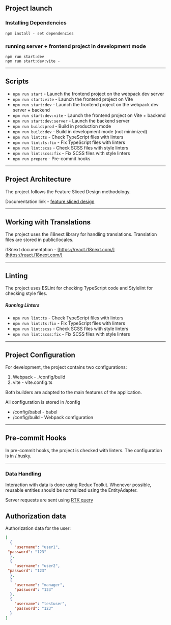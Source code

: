 ## Project launch

### Installing Dependencies
```
npm install - set dependencies
```
### running server + frontend project in development mode

```
npm run start:dev   
npm run start:dev:vite - 
```

----

## Scripts

- `npm run start` - Launch the frontend project on the webpack dev server
- `npm run start:vite` -  Launch the frontend project on Vite
- `npm run start:dev` -  Launch the frontend project on the webpack dev server + backend
- `npm run start:dev:vite` -  Launch the frontend project on Vite + backend
- `npm run start:dev:server` - Launch the backend server
- `npm run build:prod` - Build in production mode
- `npm run build:dev` - Build in development mode (not minimized)
- `npm run lint:ts` -  Check TypeScript files with linters
- `npm run lint:ts:fix` -  Fix TypeScript files with linters
- `npm run lint:scss` - Check SCSS files with style linters
- `npm run lint:scss:fix` - Fix SCSS files with style linters
- `npm run prepare` - Pre-commit hooks

----

## Project Architecture

The project follows the Feature Sliced Design methodology.

Documentation link - [feature sliced design](https://feature-sliced.design/docs/get-started/tutorial)

----

## Working with Translations

The project uses the i18next library for handling translations. 
Translation files are stored in public/locales.

i18next documentation - [https://react.i18next.com/](https://react.i18next.com/)

----


## Linting

The project uses ESLint for checking TypeScript code and Stylelint for checking style files.


##### Running Linters
- `npm run lint:ts` - Check TypeScript files with linters
- `npm run lint:ts:fix` - Fix TypeScript files with linters
- `npm run lint:scss` -  Check SCSS files with style linters
- `npm run lint:scss:fix` - Fix SCSS files with style linters

----

## Project Configuration

For development, the project contains two configurations:
1. Webpack - ./config/build
2. vite - vite.config.ts

Both builders are adapted to the main features of the application.

All configuration is stored in /config
- /config/babel - babel
- /config/build - Webpack configuration

----

## Pre-commit Hooks
In pre-commit hooks, the project is checked with linters. The configuration is in /.husky.

----

### Data Handling

Interaction with data is done using Redux Toolkit. 
Whenever possible, reusable entities should be normalized using the EntityAdapter.

Server requests are sent using [RTK query](/src/shared/api/rtkApi.ts)


## Authorization data

Authorization data for the user:

```json
[
  {
    "username": "user1",
 "password": "123"
  },
  {
    "username": "user2",
 "password": "123"
  },
  {
    "username": "manager",
    "password": "123"
  },
  {
    "username": "testuser",
    "password": "123"
  }
]
